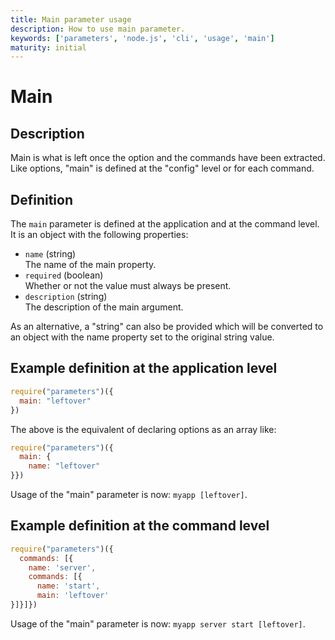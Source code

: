 ```yaml
---
title: Main parameter usage
description: How to use main parameter.
keywords: ['parameters', 'node.js', 'cli', 'usage', 'main']
maturity: initial
---
```


# Main

## Description

Main is what is left once the option and the commands have been extracted. 
Like options, "main" is defined at the "config" level or for each command.

## Definition

The `main` parameter is defined at the application and at the command level. It is an object with the following properties:

* `name` (string)   
  The name of the main property.
* `required` (boolean)   
  Whether or not the value must always be present.
* `description` (string)   
  The description of the main argument.

As an alternative, a "string" can also be provided which will be converted to an object with the name property set to the original string value.
  
## Example definition at the application level

```js
require("parameters")({
  main: "leftover"
})
```

The above is the equivalent of declaring options as an array like:

```js
require("parameters")({
  main: {
    name: "leftover"
}})
```

Usage of the "main" parameter is now: `myapp [leftover]`.

## Example definition at the command level

```js
require("parameters")({
  commands: [{
    name: 'server',
    commands: [{
      name: 'start',
      main: 'leftover'
}]}]})
```

Usage of the "main" parameter is now: `myapp server start [leftover]`.
